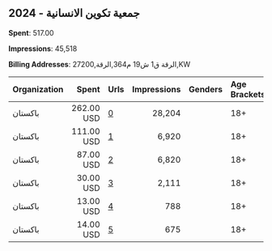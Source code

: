 ## 2024 - جمعية تكوين الانسانية 
**Spent**: 517.00

**Impressions**: 45,518

**Billing Addresses**: الرقة ق1 ش19 م364,الرقة,27200,KW

|Organization|Spent|Urls|Impressions|Genders|Age Brackets|Country Codes|
|:---|---:|:---|---:|:---|:---|:---|
|باكستان|262.00 USD|[0](https://www.snap.com/political-ads/asset/2e15ecabeb868f0135b45f4ab3216804440ee8849aa0d73ce630ddaa5f8b64da?mediaType=mp4)|28,204||18+|kuwait|
|باكستان|111.00 USD|[1](https://www.snap.com/political-ads/asset/51558223d9ba14286770b6af879ec37e8f975fa9aee12ff405fc60df5776db34?mediaType=mp4)|6,920||18+|kuwait|
|باكستان|87.00 USD|[2](https://www.snap.com/political-ads/asset/b87f8caa9d30a7df37494f6c76e1002201c4508edff07d170f139019924aa844?mediaType=mp4)|6,820||18+|kuwait|
|باكستان|30.00 USD|[3](https://www.snap.com/political-ads/asset/929e7bcd11eeaebaed269afdd299b133cba38e52aa8a3be7b66cc06b3598a95e?mediaType=mp4)|2,111||18+|kuwait|
|باكستان|13.00 USD|[4](https://www.snap.com/political-ads/asset/91bc5499183ebe9785f59f4b7822dd7d8155a10c3155890b526e00af7706fec6?mediaType=mp4)|788||18+|kuwait|
|باكستان|14.00 USD|[5](https://www.snap.com/political-ads/asset/2e15ecabeb868f0135b45f4ab3216804440ee8849aa0d73ce630ddaa5f8b64da?mediaType=mp4)|675||18+|kuwait|
